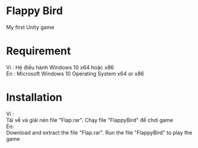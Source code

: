 # Flappy Bird
My first Unity game

# Requirement
Vi : Hệ điều hành Windows 10 x64 hoặc x86  
En : Microsoft Windows 10 Operating System x64 or x86

# Installation
Vi :  
Tải về và giải nén file "Flap.rar". Chạy file "FlappyBird" để chơi game  
En:  
Download and extract the file "Flap.rar". Run the file "FlappyBird" to play the game
